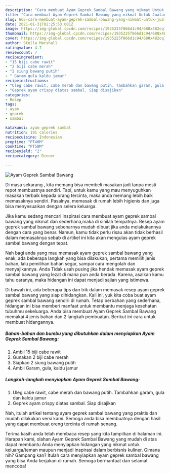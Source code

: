```yaml
---
description: "Cara membuat Ayam Geprek Sambal Bawang yang nikmat Untuk Jualan"
title: "Cara membuat Ayam Geprek Sambal Bawang yang nikmat Untuk Jualan"
slug: 665-cara-membuat-ayam-geprek-sambal-bawang-yang-nikmat-untuk-jualan
date: 2021-01-31T02:25:53.001Z
image: https://img-global.cpcdn.com/recipes/1935225f866d1c94/680x482cq70/ayam-geprek-sambal-bawang-foto-resep-utama.jpg
thumbnail: https://img-global.cpcdn.com/recipes/1935225f866d1c94/680x482cq70/ayam-geprek-sambal-bawang-foto-resep-utama.jpg
cover: https://img-global.cpcdn.com/recipes/1935225f866d1c94/680x482cq70/ayam-geprek-sambal-bawang-foto-resep-utama.jpg
author: Stella Marshall
ratingvalue: 4.7
reviewcount: 7
recipeingredient:
- "15 biji cabe rawit"
- "2 biji cabe merah"
- "2 siung bawang putih"
- " Garam gula kaldu jamur"
recipeinstructions:
- "Uleg cabe rawit, cabe merah dan bawang putih. Tambahkan garam, gula dan kaldu jamur"
- "Geprek ayam crispy diatas sambal. Siap disajikan"
categories:
- Resep
tags:
- ayam
- geprek
- sambal

katakunci: ayam geprek sambal 
nutrition: 191 calories
recipecuisine: Indonesian
preptime: "PT40M"
cooktime: "PT58M"
recipeyield: "2"
recipecategory: Dinner

---
```



![Ayam Geprek Sambal Bawang](https://img-global.cpcdn.com/recipes/1935225f866d1c94/680x482cq70/ayam-geprek-sambal-bawang-foto-resep-utama.jpg)

Di masa  sekarang , kita memang bisa membeli masakan jadi tanpa mesti repot membuatnya sendiri. Tapi, untuk kamu yang mau menyuguhkan masakan terbaik kepada orang tercinta, maka anda memang lebih baik memasaknya sendiri. Pasalnya, memasak di rumah lebih higienis dan juga bisa menyesuaikan dengan selera keluarga.

Jika kamu sedang mencari inspirasi cara membuat ayam geprek sambal bawang yang nikmat dan sederhana,maka di sinilah tempatnya. Resep ayam geprek sambal bawang  sebenarnya mudah dibuat jika anda melakukannya dengan cara yang benar. Namun, kamu tidak perlu risau akan tidak berhasil dalam memasaknya 
sebab di artikel ini kita akan mengulas ayam geprek sambal bawang dengan tepat.  



Nah bagi anda yang mau memasak ayam geprek sambal bawang yang enak, ada beberapa langkah yang bisa dilakukan, pertama memilih jenis bahan, lalu pemilihan bahan segar, sampai cara mengolah dan menyajikannya. Anda Tidak usah pusing jika hendak memasak ayam geprek sambal bawang yang lezat di mana pun anda berada. Karena, asalkan kamu  tahu caranya, maka hidangan ini dapat menjadi sajian yang istimewa.

Di bawah ini, ada beberapa tips dan trik dalam memasak resep ayam geprek sambal bawang yang siap dihidangkan. Kali ini, yuk kita coba buat ayam geprek sambal bawang sendiri di rumah. Tetap berbahan yang sederhana, hidangan ini bisa memberi manfaat untuk membantu menjaga kesehatan tubuhmu sekeluarga. Anda bisa membuat Ayam Geprek Sambal Bawang memakai 4 jenis bahan dan 2 langkah pembuatan. Berikut ini cara untuk membuat hidangannya.

<!--inarticleads1-->

##### Bahan-bahan dan bumbu yang dibutuhkan dalam menyiapkan Ayam Geprek Sambal Bawang:

1. Ambil 15 biji cabe rawit
1. Gunakan 2 biji cabe merah
1. Siapkan 2 siung bawang putih
1. Ambil  Garam, gula, kaldu jamur




<!--inarticleads2-->

##### Langkah-langkah menyiapkan Ayam Geprek Sambal Bawang:

1. Uleg cabe rawit, cabe merah dan bawang putih. Tambahkan garam, gula dan kaldu jamur
1. Geprek ayam crispy diatas sambal. Siap disajikan




Nah, itulah artikel tentang  ayam geprek sambal bawang  yang praktis dan mudah dilakukan versi kami. Semoga anda bisa membuatnya dengan hasil yang dapat membuat oreng tercinta di rumah senang. 

Terima kasih anda telah membaca resep yang kita tampilkan di halaman ini. Harapan kami, olahan  Ayam Geprek Sambal Bawang yang mudah di atas dapat membantu Anda menyiapkan hidangan yang nikmat untuk keluarga/teman maupun menjadi inspirasi dalam berbisnis kuliner. Gimana nih? Gampang kan? Itulah cara menyiapkan ayam geprek sambal bawang yang bisa Anda kerjakan di rumah. Semoga bermanfaat dan selamat mencoba!

